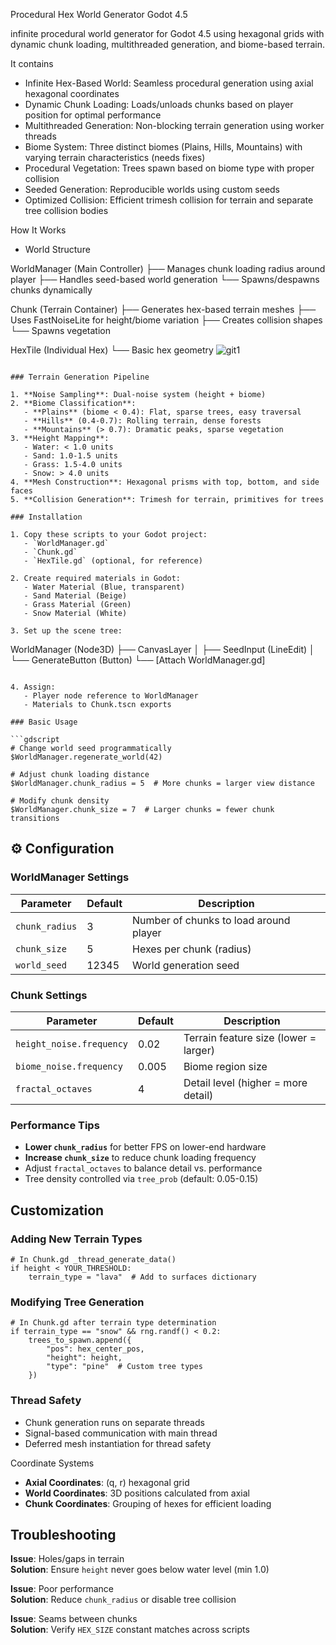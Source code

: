 Procedural Hex World Generator Godot 4.5

infinite procedural world generator for Godot 4.5 using hexagonal grids with dynamic chunk loading, multithreaded generation, and biome-based terrain.

It contains

- Infinite Hex-Based World: Seamless procedural generation using axial hexagonal coordinates
- Dynamic Chunk Loading: Loads/unloads chunks based on player position for optimal performance
- Multithreaded Generation: Non-blocking terrain generation using worker threads
- Biome System: Three distinct biomes (Plains, Hills, Mountains) with varying terrain characteristics (needs fixes)
- Procedural Vegetation: Trees spawn based on biome type with proper collision
- Seeded Generation: Reproducible worlds using custom seeds
- Optimized Collision: Efficient trimesh collision for terrain and separate tree collision bodies

How It Works

- World Structure

WorldManager (Main Controller)
    ├── Manages chunk loading radius around player
    ├── Handles seed-based world generation
    └── Spawns/despawns chunks dynamically
    
Chunk (Terrain Container)
    ├── Generates hex-based terrain meshes
    ├── Uses FastNoiseLite for height/biome variation
    ├── Creates collision shapes
    └── Spawns vegetation
    
HexTile (Individual Hex)
    └── Basic hex geometry
    ![git1](https://github.com/user-attachments/assets/64cb7e3a-c0c3-4fed-8f24-0c2c91069ef8)


```

### Terrain Generation Pipeline

1. **Noise Sampling**: Dual-noise system (height + biome)
2. **Biome Classification**: 
   - **Plains** (biome < 0.4): Flat, sparse trees, easy traversal
   - **Hills** (0.4-0.7): Rolling terrain, dense forests
   - **Mountains** (> 0.7): Dramatic peaks, sparse vegetation
3. **Height Mapping**:
   - Water: < 1.0 units
   - Sand: 1.0-1.5 units
   - Grass: 1.5-4.0 units
   - Snow: > 4.0 units
4. **Mesh Construction**: Hexagonal prisms with top, bottom, and side faces
5. **Collision Generation**: Trimesh for terrain, primitives for trees

### Installation

1. Copy these scripts to your Godot project:
   - `WorldManager.gd`
   - `Chunk.gd`
   - `HexTile.gd` (optional, for reference)

2. Create required materials in Godot:
   - Water Material (Blue, transparent)
   - Sand Material (Beige)
   - Grass Material (Green)
   - Snow Material (White)

3. Set up the scene tree:
```
WorldManager (Node3D)
    ├── CanvasLayer
    │   ├── SeedInput (LineEdit)
    │   └── GenerateButton (Button)
    └── [Attach WorldManager.gd]
```

4. Assign:
   - Player node reference to WorldManager
   - Materials to Chunk.tscn exports

### Basic Usage

```gdscript
# Change world seed programmatically
$WorldManager.regenerate_world(42)

# Adjust chunk loading distance
$WorldManager.chunk_radius = 5  # More chunks = larger view distance

# Modify chunk density
$WorldManager.chunk_size = 7  # Larger chunks = fewer chunk transitions
```

## ⚙️ Configuration

### WorldManager Settings

| Parameter | Default | Description |
|-----------|---------|-------------|
| `chunk_radius` | 3 | Number of chunks to load around player |
| `chunk_size` | 5 | Hexes per chunk (radius) |
| `world_seed` | 12345 | World generation seed |

### Chunk Settings

| Parameter | Default | Description |
|-----------|---------|-------------|
| `height_noise.frequency` | 0.02 | Terrain feature size (lower = larger) |
| `biome_noise.frequency` | 0.005 | Biome region size |
| `fractal_octaves` | 4 | Detail level (higher = more detail) |

### Performance Tips

- **Lower `chunk_radius`** for better FPS on lower-end hardware
- **Increase `chunk_size`** to reduce chunk loading frequency
- Adjust `fractal_octaves` to balance detail vs. performance
- Tree density controlled via `tree_prob` (default: 0.05-0.15)

## Customization

### Adding New Terrain Types

```gdscript
# In Chunk.gd _thread_generate_data()
if height < YOUR_THRESHOLD:
    terrain_type = "lava"  # Add to surfaces dictionary
```

### Modifying Tree Generation

```gdscript
# In Chunk.gd after terrain type determination
if terrain_type == "snow" && rng.randf() < 0.2:
    trees_to_spawn.append({
        "pos": hex_center_pos, 
        "height": height,
        "type": "pine"  # Custom tree types
    })
```

### Thread Safety

- Chunk generation runs on separate threads
- Signal-based communication with main thread
- Deferred mesh instantiation for thread safety

Coordinate Systems

- **Axial Coordinates**: (q, r) hexagonal grid
- **World Coordinates**: 3D positions calculated from axial
- **Chunk Coordinates**: Grouping of hexes for efficient loading


## Troubleshooting

**Issue**: Holes/gaps in terrain  
**Solution**: Ensure `height` never goes below water level (min 1.0)

**Issue**: Poor performance  
**Solution**: Reduce `chunk_radius` or disable tree collision

**Issue**: Seams between chunks  
**Solution**: Verify `HEX_SIZE` constant matches across scripts
